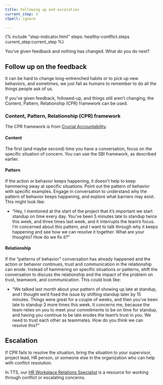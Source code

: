 ```yaml
---
title: Following up and escalation
current_step: 3
cSpell: ignore 

---
```


{% include "step-indicator.html" steps: healthy-contflict.steps current_step:current_step  %}

You've given feedback and nothing has changed. What do you do next?

## Follow up on the feedback
It can be hard to change long-entrenched habits or to pick up new behaviors, and sometimes, we just fail as humans to remember to do all the things people ask of us. 

If you’ve given feedback, followed-up, and things still aren’t changing, the Content, Pattern, Relationship (CPR) framework can be used. 

### Content, Pattern, Relationship (CPR) framework
The CPR framework is from [Crucial Accountability](https://www.amazon.com/Crucial-Accountability-Resolving-Expectations-Commitments/dp/0071829318).

#### Content
The first (and maybe second) time you have a conversation, focus on the specific situation of concern. You can use the SBI framework, as described earlier.

#### Pattern
If the action or behavior keeps happening, it doesn’t help to keep hammering away at specific situations. Point out the pattern of behavior with specific examples. Engage in conversation to understand why the pattern of behavior keeps happening, and explore what barriers may exist. This might look like: 
- “Hey, I mentioned at the start of the project that it’s important we start standup on time every day. You’ve been 5 minutes late to standup twice this week, and three times last week, and it interrupts the team’s focus. I’m concerned about this pattern, and I want to talk through why it keeps happening and see how we can resolve it together. What are your thoughts? How do we fix it?”

#### Relationship 
If the “patterns of behavior” conversation has already happened and the action or behavior continues, trust and communication in the relationship can erode. Instead of hammering on specific situations or patterns, shift the conversation to discuss the relationship and the impact of the problem on trust, teamwork, and communication. This could look like: 

- “We talked last month about your pattern of showing up late at standup, and I thought we’d fixed the issue by shifting standup later by 15 minutes. Things were great for a couple of weeks, and then you’ve been late to standup 3 more times this week. It concerns me, because the team relies on you to meet your commitments to be on time for standup, and having you continue to be late erodes the team’s trust in you. We need to trust each other as teammates. How do you think we can resolve this?”

## Escalation
If CPR fails to resolve the situation, bring the situation to your supervisor, project lead, HR person, or someone else in the organization who can help with conflict resolution.

In TTS, our [HR Workplace Relations Specialist](https://docs.google.com/document/d/15glvq9UakKUN8XTRTa6gRkhBHm2whhQyAGmf8ibTtBs/edit#heading=h.65ckjyv9pbpl) is a resource for working through conflict or escalating concerns.
